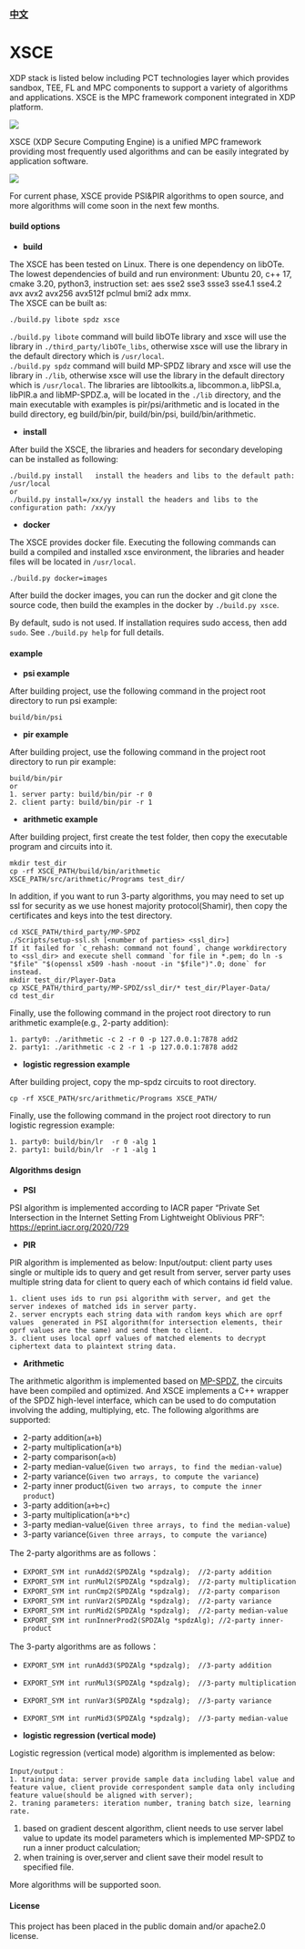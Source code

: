 
### [中文](./README_cn.md)  

# XSCE

XDP stack is listed below including PCT technologies layer which provides sandbox, TEE, FL and MPC components to support a variety of algorithms and applications. XSCE is the MPC framework component integrated in XDP platform. 

![](./docs/img/xdp_arch.png)  

XSCE (XDP Secure Computing Engine) is a unified MPC framework providing most frequently used algorithms and can be easily integrated by application software.

![](./docs/img/xsce_arch.png)  

For current phase, XSCE provide PSI&PIR algorithms to open source, and more algorithms will come soon in the next few months.

#### build options
- **build**  

The XSCE has been tested on Linux. There is one dependency on libOTe. The lowest dependencies of build and run environment: Ubuntu 20, c++ 17, cmake 3.20, python3, instruction set: aes sse2 sse3 ssse3 sse4.1 sse4.2 avx avx2 avx256 avx512f pclmul bmi2 adx mmx.  
The XSCE can be built as:

```
./build.py libote spdz xsce  
```
`./build.py libote` command will build libOTe library and xsce will use the library in `./third_party/libOTe_libs`, otherwise xsce will use the library in the default directory which is `/usr/local`.  
`./build.py spdz` command will build MP-SPDZ library and xsce will use the library in `./lib`, otherwise xsce will use the library in the default directory which is `/usr/local`.
The libraries are libtoolkits.a, libcommon.a, libPSI.a, libPIR.a and libMP-SPDZ.a, will be located in the `./lib` directory, and the main executable with examples is pir/psi/arithmetic and is located in the build directory, eg build/bin/pir, build/bin/psi, build/bin/arithmetic.

- **install**  

After build the XSCE, the libraries and headers for secondary developing can be installed as following:
```
./build.py install   install the headers and libs to the default path: /usr/local
or 
./build.py install=/xx/yy install the headers and libs to the configuration path: /xx/yy
```

- **docker**  

The XSCE provides docker file. Executing the following commands can build a compiled and installed xsce environment, the libraries and header files will be located in `/usr/local`. 
```
./build.py docker=images
```
After build the docker images, you can run the docker and git clone the source code, then build the examples in the docker by `./build.py xsce`.

By default, sudo is not used. If installation requires sudo access, then add `sudo`. See `./build.py help` for full details.

#### example
- **psi example**  

After building project, use the following command in the project root directory to run psi example:  
```
build/bin/psi
```

- **pir example**  

After building project, use the following command in the project root directory to run pir example:  
```
build/bin/pir
or
1. server party: build/bin/pir -r 0
2. client party: build/bin/pir -r 1
```

- **arithmetic example**

After building project, first create the test folder, then copy the executable program and circuits into it. 
```shell
mkdir test_dir
cp -rf XSCE_PATH/build/bin/arithmetic XSCE_PATH/src/arithmetic/Programs test_dir/
```
In addition, if you want to run 3-party algorithms, you may need to set up ssl for security as we use honest majority protocol(Shamir), then copy the certificates and keys into the test directory.
```shell
cd XSCE_PATH/third_party/MP-SPDZ
./Scripts/setup-ssl.sh [<number of parties> <ssl_dir>]
If it failed for `c_rehash: command not found`, change workdirectory to <ssl_dir> and execute shell command `for file in *.pem; do ln -s "$file" "$(openssl x509 -hash -noout -in "$file")".0; done` for instead.  
mkdir test_dir/Player-Data
cp XSCE_PATH/third_party/MP-SPDZ/ssl_dir/* test_dir/Player-Data/
cd test_dir
```
Finally, use the following command in the project root directory to run arithmetic example(e.g., 2-party addition):
```
1. party0: ./arithmetic -c 2 -r 0 -p 127.0.0.1:7878 add2
2. party1: ./arithmetic -c 2 -r 1 -p 127.0.0.1:7878 add2
```

- **logistic regression example**

After building project,  copy the mp-spdz circuits to root directory. 
```
cp -rf XSCE_PATH/src/arithmetic/Programs XSCE_PATH/
```

Finally, use the following command in the project root directory to run logistic regression example:
```
1. party0: build/bin/lr  -r 0 -alg 1
2. party1: build/bin/lr  -r 1 -alg 1
```

#### Algorithms design
- **PSI**  

PSI algorithm is implemented according to IACR paper “Private Set Intersection in the Internet Setting From Lightweight Oblivious PRF”: https://eprint.iacr.org/2020/729

- **PIR**  

PIR algorithm is implemented as below:
Input/output: client party uses single or multiple ids to query and get result from server, server party uses multiple string data for client to query each of which contains id field value. 
```
1. client uses ids to run psi algorithm with server, and get the server indexes of matched ids in server party.
2. server encrypts each string data with random keys which are oprf values  generated in PSI algorithm(for intersection elements, their oprf values are the same) and send them to client.
3. client uses local oprf values of matched elements to decrypt ciphertext data to plaintext string data. 
```

- **Arithmetic**

The arithmetic algorithm is implemented based on [MP-SPDZ](https://github.com/data61/MP-SPDZ), the circuits have been compiled and optimized. 
And XSCE implements a C++ wrapper of the SPDZ high-level interface, which can be used to do computation involving the adding, multiplying, etc. 
The following algorithms are supported:
- 2-party addition(`a+b`)
- 2-party multiplication(`a*b`)
- 2-party comparison(`a<b`)
- 2-party median-value(`Given two arrays, to find the median-value`)
- 2-party variance(`Given two arrays, to compute the variance`)
- 2-party inner product(`Given two arrays, to compute the inner product`)
- 3-party addition(`a+b+c`)
- 3-party multiplication(`a*b*c`)
- 3-party median-value(`Given three arrays, to find the median-value`)
- 3-party variance(`Given three arrays, to compute the variance`)

The 2-party algorithms are as follows：
- `EXPORT_SYM int runAdd2(SPDZAlg *spdzalg);  //2-party addition`
- `EXPORT_SYM int runMul2(SPDZAlg *spdzalg);  //2-party multiplication`
- `EXPORT_SYM int runCmp2(SPDZAlg *spdzalg);  //2-party comparison`
- `EXPORT_SYM int runVar2(SPDZAlg *spdzalg);  //2-party variance`
- `EXPORT_SYM int runMid2(SPDZAlg *spdzalg);  //2-party median-value`
- `EXPORT_SYM int runInnerProd2(SPDZAlg *spdzAlg); //2-party inner-product`

The 3-party algorithms are as follows：
- `EXPORT_SYM int runAdd3(SPDZAlg *spdzalg);  //3-party addition`
- `EXPORT_SYM int runMul3(SPDZAlg *spdzalg);  //3-party multiplication`
- `EXPORT_SYM int runVar3(SPDZAlg *spdzalg);  //3-party variance`
- `EXPORT_SYM int runMid3(SPDZAlg *spdzalg);  //3-party median-value`


- **logistic regression (vertical mode)**  

Logistic regression (vertical mode) algorithm is implemented as below:

```
Input/output：
1. training data: server provide sample data including label value and feature value, client provide correspondent sample data only including feature value(should be aligned with server);
2. traning parameters: iteration number, traning batch size, learning rate.
```
1. based on  gradient descent algorithm, client needs to use server label value to update its model parameters which is implemented MP-SPDZ to run a inner product calculation;
2. when training is over,server and client save their model result to specified file.


More algorithms will be supported soon.

#### License

This project has been placed in the public domain and/or apache2.0 license.
